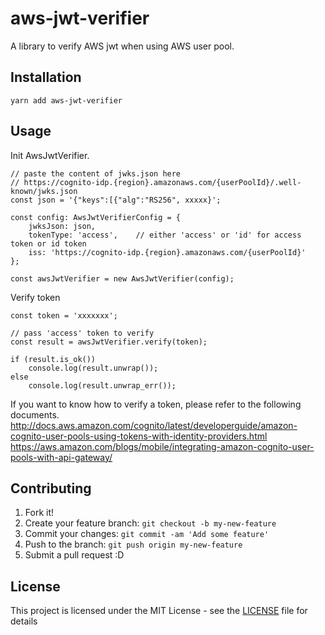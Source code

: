 # aws-jwt-verifier

A library to verify AWS jwt when using AWS user pool.

## Installation

```
yarn add aws-jwt-verifier
```

## Usage

Init AwsJwtVerifier.
```
// paste the content of jwks.json here
// https://cognito-idp.{region}.amazonaws.com/{userPoolId}/.well-known/jwks.json
const json = '{"keys":[{"alg":"RS256", xxxxx}';

const config: AwsJwtVerifierConfig = {
    jwksJson: json,
    tokenType: 'access',    // either 'access' or 'id' for access token or id token
    iss: 'https://cognito-idp.{region}.amazonaws.com/{userPoolId}'
};

const awsJwtVerifier = new AwsJwtVerifier(config);
```

Verify token
```
const token = 'xxxxxxx';

// pass 'access' token to verify
const result = awsJwtVerifier.verify(token);

if (result.is_ok())
    console.log(result.unwrap());
else
    console.log(result.unwrap_err());
```

If you want to know how to verify a token, please refer to the following documents.
http://docs.aws.amazon.com/cognito/latest/developerguide/amazon-cognito-user-pools-using-tokens-with-identity-providers.html  
https://aws.amazon.com/blogs/mobile/integrating-amazon-cognito-user-pools-with-api-gateway/

## Contributing

1. Fork it!
2. Create your feature branch: `git checkout -b my-new-feature`
3. Commit your changes: `git commit -am 'Add some feature'`
4. Push to the branch: `git push origin my-new-feature`
5. Submit a pull request :D

## License

This project is licensed under the MIT License - see the [LICENSE](LICENSE) file for details

